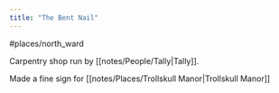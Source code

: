 ```yaml
---
title: "The Bent Nail"
---
```

#places/north_ward 

Carpentry shop run by [[notes/People/Tally|Tally]].

Made a fine sign for [[notes/Places/Trollskull Manor|Trollskull Manor]]